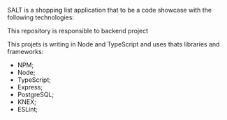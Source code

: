 SALT is a shopping list application that to be a code showcase with the following technologies:

This repository is responsible to backend project

This projets is writing in Node and TypeScript and uses thats libraries and frameworks:

- NPM;
- Node;
- TypeScript;
- Express;
- PostgreSQL;
- KNEX;
- ESLint;
